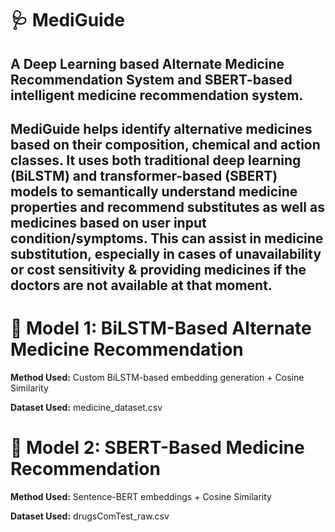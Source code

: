 # 🩺 MediGuide
## A Deep Learning based Alternate Medicine Recommendation System and SBERT-based intelligent medicine recommendation system.

## MediGuide helps identify alternative medicines based on their composition, chemical and action classes. It uses both traditional deep learning (BiLSTM) and transformer-based (SBERT) models to semantically understand medicine properties and recommend substitutes as well as medicines based on user input condition/symptoms. This can assist in medicine substitution, especially in cases of unavailability or cost sensitivity & providing medicines if the doctors are not available at that moment.

# 🔹 Model 1: BiLSTM-Based Alternate Medicine Recommendation

**Method Used:** Custom BiLSTM-based embedding generation + Cosine Similarity

**Dataset Used:**
medicine_dataset.csv

# 🔹 Model 2: SBERT-Based Medicine Recommendation

**Method Used:** Sentence-BERT embeddings + Cosine Similarity

**Dataset Used:**
drugsComTest_raw.csv
